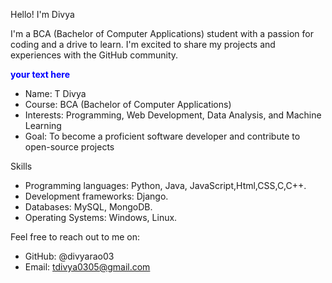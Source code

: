 Hello! I'm Divya

I'm a BCA (Bachelor of Computer Applications) student with a passion for coding and a drive to learn. I'm excited to share my projects and experiences with the GitHub community.

<font color="blue"> **your text here** </font>
- Name: T Divya
- Course: BCA (Bachelor of Computer Applications)
- Interests: Programming, Web Development, Data Analysis, and Machine Learning
- Goal: To become a proficient software developer and contribute to open-source projects

Skills

- Programming languages: Python, Java, JavaScript,Html,CSS,C,C++.
- Development frameworks: Django.
- Databases: MySQL, MongoDB.
- Operating Systems: Windows, Linux.

Feel free to reach out to me on:

- GitHub: @divyarao03
- Email: tdivya0305@gmail.com

